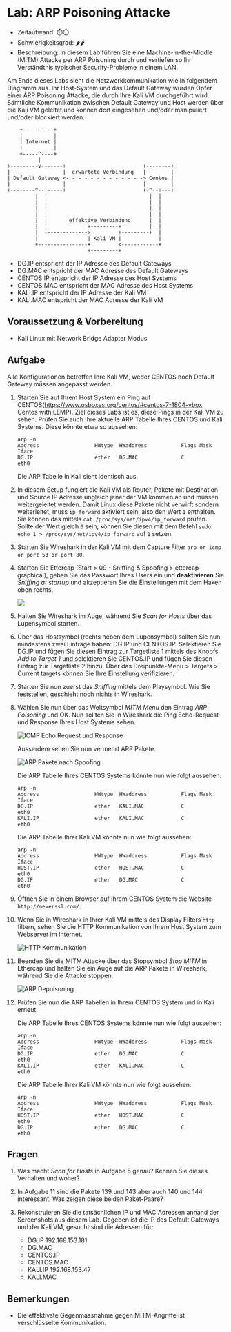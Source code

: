 # Lab: ARP Poisoning Attacke

-   Zeitaufwand:        ⏱️⏱️
-   Schwierigkeitsgrad: 🌶️🌶️
-   Beschreibung: In diesem Lab führen Sie eine Machine-in-the-Middle (MITM) Attacke per ARP Poisoning durch und vertiefen so Ihr Verständtnis typischer Security-Probleme in einem LAN.

Am Ende dieses Labs sieht die Netzwerkkommunikation wie in folgendem Diagramm aus. Ihr Host-System und das Default Gateway wurden Opfer einer ARP Poisoning Attacke, die durch Ihre Kali VM durchgeführt wird. Sämtliche Kommunikation zwischen Default Gateway und Host werden über die Kali VM geleitet und können dort eingesehen und/oder manipuliert und/oder blockiert werden.

        +----------+
        |          |
        | Internet |
        |          |
        +-----^----+
              |
    +---------v-------+                         +--------+
    |                 |  erwartete Verbindung   |        |
    | Default Gateway <- - - - - - - - - - - - -> Centos |
    |                 |                         |        |
    +--------^--+-----+                         +-^--+---+
             |  |                                 |  |
             |  |                                 |  |
             |  |                                 |  |
             |  |                                 |  |
             |  |       effektive Verbindung      |  |
             |  |             +---------+         |  |
             |  +------------->         +---------+  |
             |                | Kali VM |            |
             +----------------+         <------------+
                              +---------+

-   DG.IP      entspricht der IP  Adresse des Default Gateways
-   DG.MAC     entspricht der MAC Adresse des Default Gateways
-   CENTOS.IP  entspricht der IP  Adresse des Host Systems
-   CENTOS.MAC entspricht der MAC Adresse des Host Systems
-   KALI.IP  entspricht der IP  Adresse der Kali VM
-   KALI.MAC entspricht der MAC Adresse der Kali VM

## Voraussetzung & Vorbereitung

-   Kali Linux mit Network Bridge Adapter Modus

## Aufgabe

Alle Konfigurationen betreffen Ihre Kali VM, weder CENTOS noch Default Gateway müssen angepasst werden.

1.  Starten Sie auf Ihrem Host System ein Ping auf CENTOS(https://www.osboxes.org/centos/#centos-7-1804-vbox, Centos with LEMP). Ziel dieses Labs ist es, diese Pings in der Kali VM zu sehen. Prüfen Sie auch Ihre aktuelle ARP Tabelle Ihres CENTOS und Kali Systems. Diese könnte etwa so aussehen:

        arp -n
        Address                  HWtype  HWaddress           Flags Mask            Iface
        DG.IP                    ether   DG.MAC              C                     eth0

    Die ARP Tabelle in Kali sieht identisch aus.

2.  In diesem Setup fungiert die Kali VM als Router, Pakete mit Destination und Source IP Adresse ungleich jener der VM kommen an und müssen weitergeleitet werden. Damit Linux diese Pakete nicht verwirft sondern weiterleitet, muss `ip_forward` aktiviert sein, also den Wert `1` enthalten. Sie können das mittels `cat /proc/sys/net/ipv4/ip_forward` prüfen. Sollte der Wert gleich `0` sein, können Sie diesen mit dem Befehl `sudo echo 1 > /proc/sys/net/ipv4/ip_forward` auf `1` setzen.

3.  Starten Sie Wireshark in der Kali VM mit dem Capture Filter `arp or icmp or port 53 or port 80`.

4.  Starten Sie Ettercap (Start > 09 - Sniffing & Spoofing > ettercap-graphical), geben Sie das Passwort Ihres Users ein und **deaktivieren** Sie _Sniffing at startup_ und akzeptieren Sie die Einstellungen mit dem Haken oben rechts.

    ![](img/ettercap-startup.png)

5.  Halten Sie Wireshark im Auge, während Sie _Scan for Hosts_ über das Lupensymbol starten.

6.  Über das Hostsymbol (rechts neben dem Lupensymbol) sollten Sie nun mindestens zwei Einträge haben: DG.IP und CENTOS.IP. Selektieren Sie DG.IP und fügen Sie diesen Eintrag zur Targetliste 1 mittels des Knopfs _Add to Target 1_ und selektieren Sie CENTOS.IP und fügen Sie diesen Eintrag zur Targetliste 2 hinzu. Über das Dreipunkte-Menu > Targets > Current targets können Sie Ihre Einstellung verifizieren.

7.  Starten Sie nun zuerst das _Sniffing_ mittels dem Playsymbol. Wie Sie feststellen, geschieht noch nichts in Wireshark.

8.  Wählen Sie nun über das Weltsymbol _MITM Menu_ den Eintrag _ARP Poisoning_ und OK. Nun sollten Sie in Wireshark die Ping Echo-Request und Response Ihres Host Systems sehen.

    ![ICMP Echo Request und Response](img/icmp-messages.png)

    Ausserdem sehen Sie nun vermehrt ARP Pakete.

    ![ARP Pakete nach Spoofing](img/arp-spoofing.png)

    Die ARP Tabelle Ihres CENTOS Systems könnte nun wie folgt aussehen:

        arp -n
        Address                  HWtype  HWaddress           Flags Mask            Iface
        DG.IP                    ether   KALI.MAC            C                     eth0
        KALI.IP                  ether   KALI.MAC            C                     eth0

    Die ARP Tabelle Ihrer Kali VM könnte nun wie folgt aussehen:

        arp -n
        Address                  HWtype  HWaddress           Flags Mask            Iface
        HOST.IP                  ether   HOST.MAC            C                     eth0
        DG.IP                    ether   DG.MAC              C                     eth0

9.  Öffnen Sie in einem Browser auf Ihrem CENTOS System die Website `http://neverssl.com/`.

10. Wenn Sie in Wireshark in Ihrer Kali VM mittels des Display Filters `http` filtern, sehen Sie die HTTP Kommunikation von Ihrem Host System zum Webserver im Internet.

    ![HTTP Kommunikation](img/http-communication.png)

11. Beenden Sie die MITM Attacke über das Stopsymbol _Stop MITM_ in Ethercap und halten Sie ein Auge auf die ARP Pakete in Wireshark, während Sie die Attacke stoppen.

    ![ARP Depoisoning](img/arp-depoisoning.png)

12. Prüfen Sie nun die ARP Tabellen in Ihrem CENTOS System und in Kali erneut.

    Die ARP Tabelle Ihres CENTOS Systems könnte nun wie folgt aussehen:

        arp -n
        Address                  HWtype  HWaddress           Flags Mask            Iface
        DG.IP                    ether   DG.MAC              C                     eth0
        KALI.IP                  ether   KALI.MAC            C                     eth0

    Die ARP Tabelle Ihrer Kali VM könnte nun wie folgt aussehen:

        arp -n
        Address                  HWtype  HWaddress           Flags Mask            Iface
        HOST.IP                  ether   HOST.MAC            C                     eth0
        DG.IP                    ether   DG.MAC              C                     eth0

## Fragen


1.  Was macht _Scan for Hosts_ in Aufgabe 5 genau? Kennen Sie dieses Verhalten und woher?

2.  In Aufgabe 11 sind die Pakete 139 und 143 aber auch 140 und 144 interessant. Was zeigen diese beiden Paket-Paare?

3.  Rekonstruieren Sie die tatsächlichen IP und MAC Adressen anhand der Screenshots aus diesem Lab. Gegeben ist die IP des Default Gateways und der Kali VM, gesucht sind die Adressen für:
    -   DG.IP    192.168.153.181
    -   DG.MAC   
    -   CENTOS.IP  
    -   CENTOS.MAC
    -   KALI.IP  192.168.153.47
    -   KALI.MAC

## Bemerkungen

-   Die effektivste Gegenmassnahme gegen MITM-Angriffe ist verschlüsselte Kommunikation.
